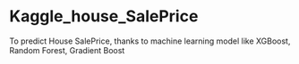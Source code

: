 # Kaggle_house_SalePrice
To predict House SalePrice, thanks to machine learning model like XGBoost, Random Forest, Gradient Boost  
